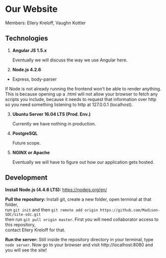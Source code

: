 # Our Website

Members: Ellery Kreloff, Vaughn Kottler

## Technologies

1. **Angular JS 1.5.x**

   Eventually we will discuss the way we use Angular here.

2. **Node.js 4.2.6**
  * Express, body-parser

   If Node is not already running the frontend won't be able to render anything.  
   This is because opening up a .html will not allow your browser to fetch any  
   scripts you include, because it needs to request that information over http  
   so you need something listening to http at 127.0.0.1 (localhost).

3. **Ubuntu Server 16.04 LTS (Prod. Env.)**

   Currently we have nothing in production.

4. **PostgreSQL**

   Future scope.

5. **NGINX or Apache**

   Eventually we will have to figure out how our application gets hosted.

## Development

**Install Node.js (4.4.6 LTS):** https://nodejs.org/en/

**Pull the repository:** Install git, create a new folder, open terminal at that folder,  
run `git init` and then `git remote add origin https://github.com/Madison-SDC/site-sdc.git`  
then run `git pull origin master`. First you will need collaborator access to this repository,  
contact Ellery Kreloff for that.

**Run the server:** Still inside the repository directory in your terminal, type  
`node server`. Now go to your browser and visit http://localhost:8080 and you will see the site!
